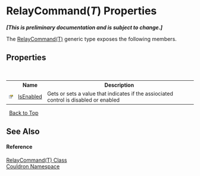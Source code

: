 # RelayCommand(*T*) Properties
 _**\[This is preliminary documentation and is subject to change.\]**_

The <a href="T_Couldron_RelayCommand_1">RelayCommand(T)</a> generic type exposes the following members.


## Properties
&nbsp;<table><tr><th></th><th>Name</th><th>Description</th></tr><tr><td>![Public property](media/pubproperty.gif "Public property")</td><td><a href="P_Couldron_RelayCommand_1_IsEnabled">IsEnabled</a></td><td>
Gets or sets a value that indicates if the assiociated control is disabled or enabled</td></tr></table>&nbsp;
<a href="#relaycommand(*t*)-properties">Back to Top</a>

## See Also


#### Reference
<a href="T_Couldron_RelayCommand_1">RelayCommand(T) Class</a><br /><a href="N_Couldron">Couldron Namespace</a><br />